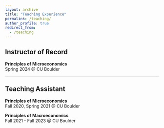 ```yaml
---
layout: archive
title: "Teaching Experience"
permalink: /teaching/
author_profile: true
redirect_from:
  - /teaching
---
```


## Instructor of Record

**Principles of Microeconomics**  
Spring 2024 @ CU Boulder

---

## Teaching Assistant

**Principles of Microeconomics**  
Fall 2020, Spring 2021 @ CU Boulder

**Principles of Macroeconomics**  
Fall 2021 - Fall 2023 @ CU Boulder


